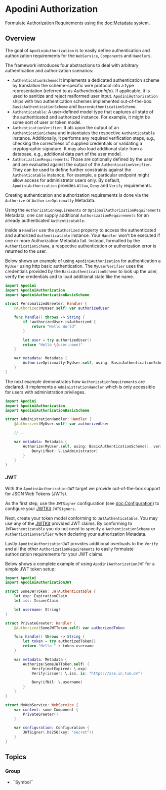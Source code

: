 # Apodini Authorization

Formulate Authorization Requirements using the <doc:Metadata> system.

<!--

This source file is part of the Apodini open source project

SPDX-FileCopyrightText: 2019-2021 Paul Schmiedmayer and the Apodini project authors (see CONTRIBUTORS.md) <paul.schmiedmayer@tum.de>

SPDX-License-Identifier: MIT

-->

## Overview

The goal of `ApodiniAuthorization` is to easily define authentication and authorization requirements for the ``WebService``,
``Component``s and ``Handler``s.

The framework introduces four abstractions to deal with arbitrary authentication and authorization scenarios:

- `AuthenticationScheme`: It implements a dedicated authentication scheme by translation the scheme-specific wire protocol into a type representation (referred to as _AuthenticationInfo_). If applicable, it is used to sanitize and reject malformed user input. `ApodiniAuthorization` ships with two authentication schemes implemented out-of-the-box: `BasicAuthenticationScheme` and `BearerAuthenticationScheme`.
- `Authenticatable`: A user-defined model type that captures all state of the authenticated and authorized instance. For example, it might be some sort of user or token model.
- `AuthenticationVerifier`: It ats upon the output of an `AuthenticationScheme` and instantiates the respective `Authenticatable` instance. Additionally, it performs any required verification steps, e.g., checking the correctness of supplied credentials or validating a cryptographic signature. It may also load additional state from a database, e.g., additional data part of the user model.
- `AuthorizationRequirements`: Those are optionally defined by the user and are evaluated against the output of the `AuthenticationVerifier`. They can be used to define further constraints against the `Authenticatable` instance. For example, a particular endpoint might allow access for administrator users only. By default, `ApodiniAuthorization` provides `Allow`, `Deny` and `Verify` requirements.

Creating authentication and authorization requirements is done via the `Authorize` or `AuthorizeOptionally` Metadata.

Using the `AuthorizationRequirements` or `OptionalAuthorizationRequirements` Metadata, one can supply additional `AuthorizationRequirements` for an already authenticated `Authenticatable`.

Inside a ``Handler`` use the `@Authorized` property to access the authenticated and authorized `Authenticatable` instance.
Your ``Handler`` won't be executed if one or more Authorization Metadata fail. Instead, formatted by the `AuthenticationScheme`,
a respective authentication or authorization error is returned to the user.

Below shows an example of using `ApodiniAuthorization` for authentication a `MyUser` using http basic authentication.
The `MyUserVerifier` uses the credentials provided by the `BasicAuthenticationScheme` to look up the user, verify the credentials
and to load additional state like the name.

```swift
import Apodini
import ApodiniAuthorization
import ApodiniAuthorizationBasicScheme

struct PersonalizedGreeter: Handler {
    @Authorized(MyUser.self) var authorizedUser

    func handle() throws -> String {
        if !authorizedUser.isAuthorized {
            return "Hello World"
        }

        let user = try authorizedUser()
        return "Hello \(user.name)"
    }

    var metadata: Metadata {
        AuthorizeOptionally(MyUser.self, using: BasicAuthenticationScheme(), verifiedBy: MyUserVerifier())
    }
}
```

The next example demonstrates how `AuthorizationRequirements` are declared. It implements a `AdministrationHandler` which is only accessible for users with administration privileges.

```swift
import Apodini
import ApodiniAuthorization
import ApodiniAuthorizationBasicScheme

struct AdministrationHandler: Handler {
    @Authorized(MyUser.self) var authorizedUser

    // ...

    var metadata: Metadata {
        Authorize(MyUser.self, using: BasicAuthenticationScheme(), verifiedBy: MyUserVerifier()) {
            Deny(ifNot: \.isAdministrator)
        }
    }
}
```

### JWT

With the `ApodiniAuthorizationJWT` target we provide out-of-the-box support for JSON Web Tokens (JWTs).

As the first step, use the `JWTSigner` configuration (see <doc:Configuration>) to configure your [JWTKit](https://github.com/vapor/jwt-kit) `JWTSigners`.

Next, create your token model conforming to `JWTAuthenticatable`. You may use any of the [JWTKit](https://github.com/vapor/jwt-kit) provided JWT claims. By conforming to `JWTAuthenticatable` you do not need to specify a `AuthenticationScheme` or `AuthenticationVerifier` when declaring your authorization Metadata.

Lastly `ApodiniAuthorizationJWT` provides additional overloads to the `Verify` and all the other `AuthorizationRequirements` to easily formulate authorization requirements for your JWT claims.

Below shows a complete example of using `ApodiniAuthorizationJWT` for a simple JWT token setup:

```swift
import Apodini
import ApodiniAuthorizationJWT

struct SomeJWTToken: JWTAuthenticatable {
    let exp: ExpirationClaim
    let iss: IssuerClaim

    let username: String?
}

struct PrivateGreeter: Handler {
    @Authorized(SomeJWTToken.self) var authorizedToken

    func handle() throws -> String {
        let token = try authorizedToken()
        return "Hello " + token.username
    }

    var metadata: Metadata {
        Authorize(SomeJWTToken.self) {
            Verify(notExpired: \.exp)
            Verify(issuer: \.iss, is: "https://ase.in.tum.de")

            Deny(ifNil: \.username)
        }
    }
}

struct MyWebService: WebService {
    var content: some Component {
        PrivateGreeter()
    }

    var configuration: Configuration {
        JWTSigner(.hs256(key: "secret"))
    }
}

```


## Topics

### <!--@START_MENU_TOKEN@-->Group<!--@END_MENU_TOKEN@-->

- <!--@START_MENU_TOKEN@-->``Symbol``<!--@END_MENU_TOKEN@-->
